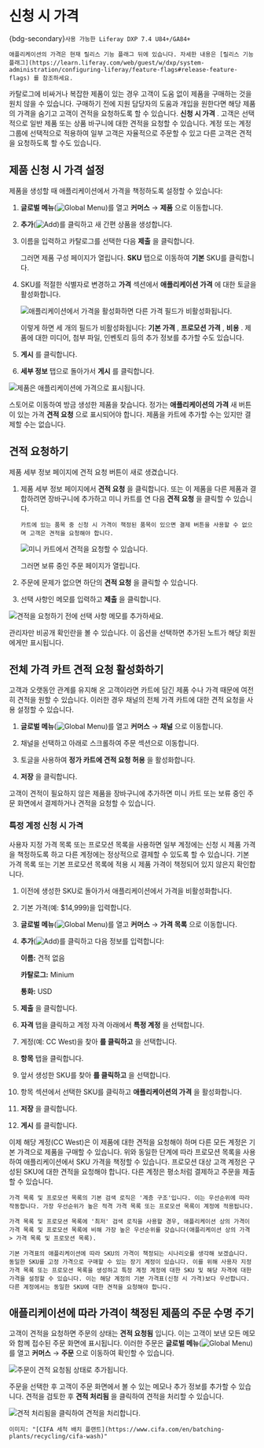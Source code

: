 # 신청 시 가격

{bdg-secondary}`사용 가능한 Liferay DXP 7.4 U84+/GA84+`

```{important}
애플리케이션의 가격은 현재 릴리스 기능 플래그 뒤에 있습니다. 자세한 내용은 [릴리스 기능 플래그](https://learn.liferay.com/web/guest/w/dxp/system-administration/configuring-liferay/feature-flags#release-feature-flags) 를 참조하세요. 
```

카탈로그에 비싸거나 복잡한 제품이 있는 경우 고객이 도움 없이 제품을 구매하는 것을 원치 않을 수 있습니다. 구매하기 전에 지원 담당자의 도움과 개입을 원한다면 해당 제품의 가격을 숨기고 고객이 견적을 요청하도록 할 수 있습니다. **신청 시 가격** . 고객은 선택적으로 일반 제품 또는 상품 바구니에 대한 견적을 요청할 수 있습니다. 계정 또는 계정 그룹에 선택적으로 적용하여 일부 고객은 자율적으로 주문할 수 있고 다른 고객은 견적을 요청하도록 할 수도 있습니다.

## 제품 신청 시 가격 설정

제품을 생성할 때 애플리케이션에서 가격을 책정하도록 설정할 수 있습니다:

1. **글로벌 메뉴**(![Global Menu](../../images/icon-applications-menu.png))를 열고 **커머스** &rarr; **제품** 으로 이동합니다.

1. **추가**(![Add](../../images/icon-add.png))를 클릭하고 새 간편 상품을 생성합니다.

1. 이름을 입력하고 카탈로그를 선택한 다음 **제출** 을 클릭합니다.

   그러면 제품 구성 페이지가 열립니다. **SKU** 탭으로 이동하여 **기본** SKU를 클릭합니다.

1. SKU를 적절한 식별자로 변경하고 **가격** 섹션에서 **애플리케이션 가격** 에 대한 토글을 활성화합니다.

   ![애플리케이션에서 가격을 활성화하면 다른 가격 필드가 비활성화됩니다.](./price-on-application/images/01.png)

   이렇게 하면 세 개의 필드가 비활성화됩니다: **기본 가격** , **프로모션 가격** , **비용** . 제품에 대한 미디어, 첨부 파일, 인벤토리 등의 추가 정보를 추가할 수도 있습니다.

1. **게시** 를 클릭합니다.

1. **세부 정보** 탭으로 돌아가서 **게시** 를 클릭합니다.

![제품은 애플리케이션에 가격으로 표시됩니다.](./price-on-application/images/02.png)

스토어로 이동하여 방금 생성한 제품을 찾습니다. 정가는 **애플리케이션의 가격** 새 버튼이 있는 가격 **견적 요청** 으로 표시되어야 합니다. 제품을 카트에 추가할 수는 있지만 결제할 수는 없습니다.

## 견적 요청하기

제품 세부 정보 페이지에 견적 요청 버튼이 새로 생겼습니다.

1. 제품 세부 정보 페이지에서 **견적 요청** 을 클릭합니다. 또는 이 제품을 다른 제품과 결합하려면 장바구니에 추가하고 미니 카트를 연 다음 **견적 요청** 을 클릭할 수 있습니다.

   ```{note}
   카트에 있는 품목 중 신청 시 가격이 책정된 품목이 있으면 결제 버튼을 사용할 수 없으며 고객은 견적을 요청해야 합니다. 
   ```

   ![미니 카트에서 견적을 요청할 수 있습니다.](./price-on-application/images/03.png)

   그러면 보류 중인 주문 페이지가 열립니다.

1. 주문에 문제가 없으면 하단의 **견적 요청** 을 클릭할 수 있습니다.

1. 선택 사항인 메모를 입력하고 **제출** 을 클릭합니다.

![견적을 요청하기 전에 선택 사항 메모를 추가하세요.](./price-on-application/images/04.png)

관리자만 비공개 확인란을 볼 수 있습니다. 이 옵션을 선택하면 추가된 노트가 해당 회원에게만 표시됩니다.

## 전체 가격 카트 견적 요청 활성화하기

고객과 오랫동안 관계를 유지해 온 고객이라면 카트에 담긴 제품 수나 가격 때문에 여전히 견적을 원할 수 있습니다. 이러한 경우 채널의 전체 가격 카트에 대한 견적 요청을 사용 설정할 수 있습니다.

1. **글로벌 메뉴**(![Global Menu](../../images/icon-applications-menu.png))를 열고 **커머스** &rarr; **채널** 으로 이동합니다.

1. 채널을 선택하고 아래로 스크롤하여 주문 섹션으로 이동합니다.

1. 토글을 사용하여 **정가 카트에 견적 요청 허용** 을 활성화합니다.

1. **저장** 을 클릭합니다.

고객이 견적이 필요하지 않은 제품을 장바구니에 추가하면 미니 카트 또는 보류 중인 주문 화면에서 결제하거나 견적을 요청할 수 있습니다.

### 특정 계정 신청 시 가격

사용자 지정 가격 목록 또는 프로모션 목록을 사용하면 일부 계정에는 신청 시 제품 가격을 책정하도록 하고 다른 계정에는 정상적으로 결제할 수 있도록 할 수 있습니다. 기본 가격 목록 또는 기본 프로모션 목록에 적용 시 제품 가격이 책정되어 있지 않은지 확인합니다.

1. 이전에 생성한 SKU로 돌아가서 애플리케이션에서 가격을 비활성화합니다.

1. 기본 가격(예: $14,999)을 입력합니다.

1. **글로벌 메뉴**(![Global Menu](../../images/icon-applications-menu.png))를 열고 **커머스** &rarr; **가격 목록** 으로 이동합니다.

1. **추가**(![Add](../../images/icon-add.png))를 클릭하고 다음 정보를 입력합니다:

   **이름:** 견적 없음

   **카탈로그:** Minium

   **통화:** USD

1. **제출** 을 클릭합니다.

1. **자격** 탭을 클릭하고 계정 자격 아래에서 **특정 계정** 을 선택합니다.

1. 계정(예: CC West)을 찾아 **를 클릭하고** 을 선택합니다.

1. **항목** 탭을 클릭합니다.

1. 앞서 생성한 SKU를 찾아 **를 클릭하고** 을 선택합니다.

1. 항목 섹션에서 선택한 SKU를 클릭하고 **애플리케이션의 가격** 을 활성화합니다.

1. **저장** 을 클릭합니다.

1. **게시** 를 클릭합니다.

이제 해당 계정(CC West)은 이 제품에 대한 견적을 요청해야 하며 다른 모든 계정은 기본 가격으로 제품을 구매할 수 있습니다. 위와 동일한 단계에 따라 프로모션 목록을 사용하여 애플리케이션에서 SKU 가격을 책정할 수 있습니다. 프로모션 대상 고객 계정은 구성된 SKU에 대한 견적을 요청해야 합니다. 다른 계정은 평소처럼 결제하고 주문을 제출할 수 있습니다.

```{important}
가격 목록 및 프로모션 목록의 기본 검색 로직은 '계층 구조'입니다. 이는 우선순위에 따라 작동합니다. 가장 우선순위가 높은 적격 가격 목록 또는 프로모션 목록이 계정에 적용됩니다. 

가격 목록 및 프로모션 목록에 '최저' 검색 로직을 사용할 경우, 애플리케이션 상의 가격이 가격 목록 및 프로모션 목록에 비해 가장 높은 우선순위를 갖습니다(애플리케이션 상의 가격 > 가격 목록 및 프로모션 목록).

기본 가격표의 애플리케이션에 따라 SKU의 가격이 책정되는 시나리오를 생각해 보겠습니다. 동일한 SKU를 고정 가격으로 구매할 수 있는 장기 계정이 있습니다. 이를 위해 사용자 지정 가격 목록 또는 프로모션 목록을 생성하고 특정 계정 계정에 대한 SKU 및 해당 자격에 대한 가격을 설정할 수 있습니다. 이는 해당 계정의 기본 가격표(신청 시 가격)보다 우선합니다. 다른 계정에서는 동일한 SKU에 대한 견적을 요청해야 합니다. 
```

## 애플리케이션에 따라 가격이 책정된 제품의 주문 수명 주기

고객이 견적을 요청하면 주문의 상태는 **견적 요청됨** 입니다. 이는 고객이 보낸 모든 메모와 함께 접수된 주문 화면에 표시됩니다. 이러한 주문은 **글로벌 메뉴**(![Global Menu](../../images/icon-applications-menu.png))를 열고 **커머스** &rarr; **주문** 으로 이동하여 확인할 수 있습니다.

![주문이 견적 요청됨 상태로 추가됩니다.](./price-on-application/images/05.png)

주문을 선택한 후 고객이 주문 화면에서 볼 수 있는 메모나 추가 정보를 추가할 수 있습니다. 견적을 검토한 후 **견적 처리됨** 을 클릭하여 견적을 처리할 수 있습니다.

![견적 처리됨을 클릭하여 견적을 처리합니다.](./price-on-application/images/06.png)

```{note}
이미지: "[CIFA 세척 배치 플랜트](https://www.cifa.com/en/batching-plants/recycling/cifa-wash)" 
```
